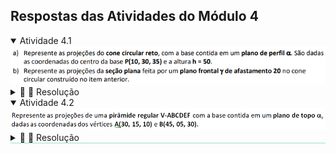 <link rel="stylesheet" href="../../scripts/style.css">

<h2 id="inicio">Respostas das Atividades do Módulo 4</h2> 
  <details open><summary>Atividade 4.1</summary>
  <img src="atividade41.png" />
  <div class="combo"><details class="sub"><summary>&#x1f4cf; &#x1f4d0; Resolução</summary>
  <p>O plano de perfil <b>&alpha;</b> passa pelo ponto <b>P</b>.</p>
  <ul class="slider">
      <li>
           <input type="radio" id="045" name="sl">
           <label for="045"></label>
           <img style="width:80%" src="atv41_1.png" />
           <figcaption>Os traços <b>&alpha;&pi;'</b> e <b>&alpha;&pi;''</b> são perpendiculares à linha de terra. Vamos utilizar a mudança de plano horizontal, mantendo-se as segundas projeções. Construa a linha de terra 2 paralela a <b>&alpha;&pi;''</b> e determine a projeção <b>P'<sub>1</sub></b> marcando a coordenada <b>y<sub>P</sub></b>.</figcaption>
       </li>
       <li>
           <input type="radio" id="046" name="sl">
           <label for="046"></label>
           <img style="width:80%" src="atv41_2.png" />
           <figcaption>Construa a base do cone com centro em <b>P'<sub>1</sub></b> e determine as projeções dos pontos limite: <b>A</b>, <b>B</b>, <b>C</b> e <b>D</b>.</figcaption>
       </li>
	   <li>
           <input type="radio" id="047" name="sl">
           <label for="047"></label>
           <img style="width:80%" src="atv41_3.png" />
           <figcaption>Usando as coordenadas <b>y</b> de cada ponto limite, determine as primeiras projeções destes pontos.</figcaption>
       </li>
       <li>
           <input type="radio" id="048" name="sl">
           <label for="048"></label>
           <img style="width:80%" src="atv41_4.png" />
           <figcaption>Construa as projeções do cone marcando a altura a partir de <b>P</b> nas duas projeções com segmentos perpendiculares aos traços do plano.</figcaption>
       </li>
       <li>
           <input type="radio" id="049" name="sl">
           <label for="049"></label>
           <img style="width:80%" src="atv41_5.png" />
           <figcaption>Construa o plano de seção <b>&gamma;&pi;'</b> e determine as interseções na base e na geratriz <b>V'C'</b>.</figcaption>
       </li>
	   <li>
           <input type="radio" id="050" name="sl">
           <label for="050"></label>
           <img style="width:80%" src="atv41_6.png" />
           <figcaption>Para encontrar as segundas projeções dos pontos de seção, vamos encontrar as projeções na base em VG: basta marcar a coordenada <b>y</b> do plano de seção e construir as linhas de chamada destes pontos de seção.</figcaption>
       </li>
    </ul>
    <img style="width:80%" src="atv41_0.png" class="fundo" />
  </details></div></details>
  <details open style="border-bottom: 1px solid #a2dec0;"><summary>Atividade 4.2</summary>
  <img src="atividade42.png" />
  <div class="combo"><details class="sub"><summary>&#x1f4cf; &#x1f4d0; Resolução</summary>
  <p>Podemos construir a pirâmide usando mudança de plano horizontal ou rebatimento.</p>
  <ul class="slider">
      <li>
           <input type="radio" id="042" name="sl">
           <label for="042"></label>
           <img style="width:80%" src="atv42_1.png" />
           <figcaption>Com a mudança de plano horizontal, construímos a VG da base a partir de uma linha de terra paralela ao traço <b>&alpha;&pi;''</b>. A altura da pirâmide começa no centro da base no traço <b>&alpha;&pi;''</b>.</figcaption>
       </li>
       <li>
           <input type="radio" id="041" name="sl">
           <label for="041"></label>
           <img style="width:80%" src="atv42_2.png" />
           <figcaption>Podemos construir a base usando o rebatimento do plano em torno do traço <b>&alpha;&pi;'</b>.</figcaption>
       </li>
    </ul>
    <img style="width:80%" src="atv42_0.png" class="fundo" />
  </details></div></details>
   



